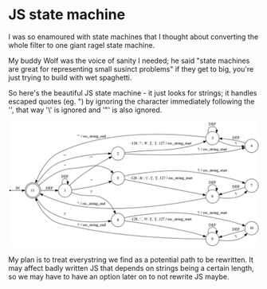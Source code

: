 # JS state machine

I was so enamoured with state machines that I thought about converting the
whole filter to one giant ragel state machine.

My buddy Wolf was the voice of sanity I needed; he said "state machines are
great for representing small susinct problems" if they get to big, you're just
trying to build with wet spaghetti.

So here's the beautiful JS state machine - it just looks for strings; it
handles escaped quotes (eg. \") by ignoring the character immediately following
the '\', that way '\\' is ignored and '\"' is also ignored.

![JS state machine](https://raw.githubusercontent.com/matiu2/cdnalizer/master/blog/js_state_machine.png)

My plan is to treat everystring we find as a potential path to be rewritten. It
may affect badly written JS that depends on strings being a certain length, so
we may have to have an option later on to not rewrite JS maybe.
